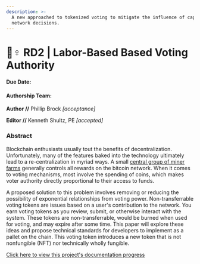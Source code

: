 ```yaml
---
description: >-
  A new approached to tokenized voting to mitigate the influence of capital on
  network decisions.
---
```


# 👷♀ RD2 | Labor-Based Based Voting Authority

#### Due Date:&#x20;

#### Authorship Team:

**Author //** Phillip Brock _\[acceptance]_

**Editor //** Kenneth Shultz, PE _\[accepted]_

### **Abstract**

Blockchain enthusiasts usually tout the benefits of decentralization. Unfortunately, many of the features baked into the technology ultimately lead to a re-centralization in myriad ways. A small [central group of miner farms](https://www.sunbirddcim.com/infographic/largest-bitcoin-mining-farms-world) generally controls all rewards on the bitcoin network. When it comes to voting mechanisms, most involve the spending of coins, which makes voter authority directly proportional to their access to funds.&#x20;

A proposed solution to this problem involves removing or reducing the possibility of exponential relationships from voting power. Non-transferrable voting tokens are issues based on a user's contribution to the network. You earn voting tokens as you review, submit, or otherwise interact with the system. These tokens are non-transferrable, would be burned when used for voting, and may expire after some time. This paper will explore these ideas and propose technical standards for developers to implement as a pallet on the chain. This voting token introduces a new token that is not nonfungible (NFT) nor technically wholly fungible.

[Click here to view this project's documentation progress](rd2-or-labor-based-based-voting-authority.md)



